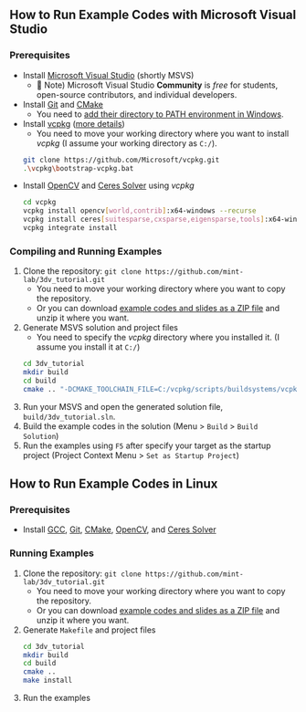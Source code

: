## How to Run Example Codes with Microsoft Visual Studio
### Prerequisites
* Install [Microsoft Visual Studio](https://www.visualstudio.com/) (shortly MSVS)
  * :memo: Note) Microsoft Visual Studio **Community** is _free_ for students, open-source contributors, and individual developers.
* Install [Git](https://git-scm.com/) and  [CMake](https://cmake.org/)
  * You need to [add their directory to PATH environment in Windows](https://stackoverflow.com/questions/44272416/how-to-add-a-folder-to-path-environment-variable-in-windows-10-with-screensho).
* Install [vcpkg](https://vcpkg.io/) ([more details](https://vcpkg.io/en/getting-started))
  * You need to move your working directory where you want to install _vcpkg_ (I assume your working directory as `C:/`).
  ```bash
  git clone https://github.com/Microsoft/vcpkg.git
  .\vcpkg\bootstrap-vcpkg.bat
  ```
* Install [OpenCV](https://opencv.org/) and [Ceres Solver](http://ceres-solver.org/) using _vcpkg_
  ```bash
  cd vcpkg
  vcpkg install opencv[world,contrib]:x64-windows --recurse
  vcpkg install ceres[suitesparse,cxsparse,eigensparse,tools]:x64-windows
  vcpkg integrate install
  ```

### Compiling and Running Examples
1. Clone the repository: `git clone https://github.com/mint-lab/3dv_tutorial.git`
    * You need to move your working directory where you want to copy the repository.
    * Or you can download [example codes and slides as a ZIP file](https://github.com/sunglok/3dv_tutorial/archive/master.zip) and unzip it where you want.
1. Generate MSVS solution and project files
    * You need to specify the _vcpkg_ directory where you installed it. (I assume you install it at `C:/`)
    ```bash
    cd 3dv_tutorial
    mkdir build
    cd build
    cmake .. "-DCMAKE_TOOLCHAIN_FILE=C:/vcpkg/scripts/buildsystems/vcpkg.cmake"
    ```
1. Run your MSVS and open the generated solution file, `build/3dv_tutorial.sln`.
1. Build the example codes in the solution (Menu > `Build` > `Build Solution`)
1. Run the examples using `F5` after specify your target as the startup project (Project Context Menu > `Set as Startup Project`)



## How to Run Example Codes in Linux
### Prerequisites
* Install [GCC](https://gcc.gnu.org/), [Git](https://git-scm.com/), [CMake](https://cmake.org/), [OpenCV](https://opencv.org/), and [Ceres Solver](http://ceres-solver.org/)

### Running Examples
1. Clone the repository: `git clone https://github.com/mint-lab/3dv_tutorial.git`
    * You need to move your working directory where you want to copy the repository.
    * Or you can download [example codes and slides as a ZIP file](https://github.com/sunglok/3dv_tutorial/archive/master.zip) and unzip it where you want.
1. Generate `Makefile` and project files
    ```bash
    cd 3dv_tutorial
    mkdir build
    cd build
    cmake ..
    make install
    ```
1. Run the examples